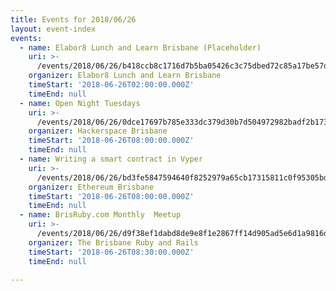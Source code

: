 ```yaml
---
title: Events for 2018/06/26
layout: event-index
events:
  - name: Elabor8 Lunch and Learn Brisbane (Placeholder)
    uri: >-
      /events/2018/06/26/b418ccb8c1716d7b5ba05426c3c75dbed72c85a17be57d071eb8f163dac07844
    organizer: Elabor8 Lunch and Learn Brisbane
    timeStart: '2018-06-26T02:00:00.000Z'
    timeEnd: null
  - name: Open Night Tuesdays
    uri: >-
      /events/2018/06/26/0dce17697b785e333dc379d30b7d504972982badf2b173c596669d5990664444
    organizer: Hackerspace Brisbane
    timeStart: '2018-06-26T08:00:00.000Z'
    timeEnd: null
  - name: Writing a smart contract in Vyper
    uri: >-
      /events/2018/06/26/bd3fe5847594640f8252979a65cb17315811c0f95305bd5bf3960bb2347d308b
    organizer: Ethereum Brisbane
    timeStart: '2018-06-26T08:00:00.000Z'
    timeEnd: null
  - name: BrisRuby.com Monthly  Meetup
    uri: >-
      /events/2018/06/26/d9f38ef1dabd8de9e8f1e2867ff14d905ad5e6d1a9816d35f5408a489c393685
    organizer: The Brisbane Ruby and Rails
    timeStart: '2018-06-26T08:30:00.000Z'
    timeEnd: null

---
```

